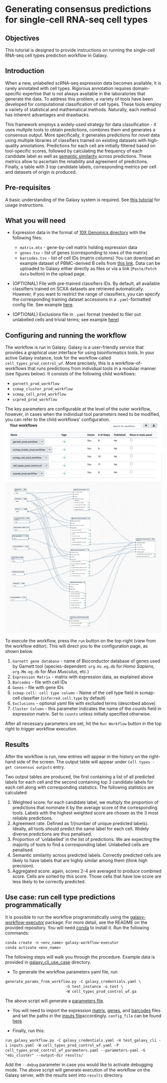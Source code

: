 # Generating consensus predictions for single-cell RNA-seq cell types

## Objectives
This tutorial is designed to provide instructions on running the single-cell RNA-seq cell types prediction workflow in Galaxy.

## Introduction 
When a new, unlabelled scRNA-seq expression data becomes available, it is rarely annotated with cell types. Rigorous annotation requires domain-specific expertise that is not always available in the laboratories that generate the data. To address this problem, a variety of tools have been developed for computational classification of cell types. These tools employ a variety of statistical and mathematical methods. Naturally, each method has inherent advantages and drawbacks. 

This framework employs a widely-used strategy for data classification - it uses multpile tools to obtain predictions, combines them and generates a consensus output. More specifically, it generates predictions for novel data using multiple libraries of classifiers trained on existing datasets with high-quality annotations. Predictions for each cell are initially filtered based on tool-specific scores, followed by calculating the frequency of each candidate label as well as [semantic similarity](https://en.wikipedia.org/wiki/Semantic_similarity) across predictions. These metrics allow to ascertain the reliability and agreement of predictions. Finally, a table with 3 top candidate labels, corresponding metrics per cell and datasets of origin is produced. 

## Pre-requisites 
A basic understanding of the Galaxy system is required. See [this tutorial](https://training.galaxyproject.org/training-material/topics/introduction/tutorials/galaxy-intro-short/tutorial.html) for usage instructions. 

## What you will need
* Expression data in the format of [10X Genomics directory](https://support.10xgenomics.com/single-cell-gene-expression/software/pipelines/latest/output/matrices) with the following files: 
    * `matrix.mtx` - gene-by-cell matrix holding expression data 
    * `genes.tsv` - list of genes (corresponding to rows of the matrix)
    * `barcodes.tsv` - list of cell IDs (matrix columns)
You can download an example dataset of PBMC-derived B cells from [this link](https://www.ebi.ac.uk/gxa/sc/experiments/E-MTAB-6386/downloads). Data can be uploaded to Galaxy either directly as files or via a link (`Paste/Fetch data` button) in the upload page. 

* (OPTIONAL) File with pre-trained classifiers IDs. By default, all available classifiers trained on SCXA datasets are retrieved automatically. However, if you want to restrict the range of classifiers, you can specify the corresponding training dataset accessions in a `.yaml`-formatted config file. See example [here](https://github.com/ebi-gene-expression-group/atlas-data-import/blob/master/example_user_config.yaml).   

* (OPTIONAL) Exclusions file in `.yaml` format (needed to filer out unlabelled cells and trivial terms; see example [here](https://www.ebi.ac.uk/~a_solovyev/prod_testing_data/exclusions.yaml))

## Configuring and running the workflow 
The workflow is run in Galaxy. Galaxy is a user-friendly service that provides a graphical user interface for using bioinformatics tools. In your active Galaxy instance, look for the workflow called `cell_types_prod_control_wf`. More precisely, this is a workflow-of-workflows that runs predictions from individual tools in a modular manner (see figures below). It consists of the following child workflows: 
* `garnett_prod_workflow`
* `scmap_cluster_prod_workflow`
* `scmap_cell_prod_workflow`
* `scpred_prod_workflow`

The key parameters are configurable at the level of the outer workflow, however, in cases when the individual tool parameters need to be modified, you can refer to the child workflows' configuration. 
![Fig.1 Galaxy Workflows](workflows.png)
![Fig.2 Control Workflow](control_wf.png)

To execute the workflow, press the `run` button on the top-right (view from the workflow editor). This will direct you to the configuration page, as shown below. 

1. `Garnett gene database` - name of Bioconductor database of genes used by Garnett tool (species-dependent: `org.Hs.eg.db` for _Homo Sapiens_, `org.Mm.eg.db` for _Mus Musculus_, etc.)
2. `Expression Matrix` - matrix with expression data, as explained above
3. `Barcodes` - file with cell IDs 
4. `Genes` - file with gene IDs
5. `scmap-cell: cell type column` - Name of the cell type field in scmap-cell classifier (`inferred.cell.type` by default)
6. `Exclusions` - optional yaml file with excluded terms (described above) 
7. `Cluster Column` - this parameter indicates the name of the counts field in expression matrix. Set to `counts` unless initially specified otherwise.

After all necessary parameters are set, hit the `Run Workflow` button in the top right to trigger workflow execution. 

## Results 
After the workflow is run, new entries will appear in the history on the right-hand side of the screen. The output table will appear under `Cell types - get consensus outputs` entry. 

Two output tables are produced, the first containing a list of all predicted labels for each cell and the second containing top 3 candidate labels for each cell along with corresponding statistics. The following statistics are calculated: 

1) Weighted score: for each candidate label, we multiply the proportion of predictions that nominate it by the average score of the corresponding tools. Labels with the highest weighted score are chosen as the 3 most reliable predictions. 
2) Agreement rate. Defined as 1/(number of unique predicted labels). Ideally, all tools should predict the same label for each cell. Widely diverse predictions are thus penalised. 
3) Proportion of ‘unlabelled’ in the list of predictions. We are expecting the majority of tools to find a corresponding label. Unlabelled cells are penalised. 
4) Semantic similarity across predicted labels. Correctly predicted cells are likely to have labels that are highly similar among them (think high precision). 
5) Aggregated score: again, scores  2-4 are averaged to produce combined score. Cells are sorted by this score. Those cells that have low score are less likely to be correctly predicted. 

## Use case: run cell type predictions programmatically
It is possible to run the workflow programmatically using the [galaxy-workflow-executor](https://github.com/ebi-gene-expression-group/galaxy-workflow-executor) package. For more detail, see the README on the provided repository. You will need [conda](https://docs.conda.io/en/latest/) to install it. Run the following commands: 

```
conda create -n <env_name> galaxy-workflow-executor
conda activate <env_name>
```

The following steps will walk you through the procedure. Example data is provided in [galaxy_cli_use_case](galaxy_cli_use_case) directory.
 - To generate the workflow parameters yaml file, run 
 ```
 generate_params_from_workflow.py -C galaxy_credentials.yaml \
                            -G test_instance -o test \
                            -W cell_types_prod_control_wf.ga
 ```

The above script will generate a [parameters file](galaxy_cli_use_case/cell_types_prod_control_wf_parameters.yaml).

- You will need to import the expression [matrix](ftp://ftp.ebi.ac.uk/pub/databases/microarray/data/atlas/sc_experiments/E-GEOD-83139/E-GEOD-83139.aggregated_filtered_normalised_counts.mtx), [genes](ftp://ftp.ebi.ac.uk/pub/databases/microarray/data/atlas/sc_experiments/E-GEOD-83139/E-GEOD-83139.aggregated_filtered_normalised_counts.mtx_rows), and [barcodes](ftp://ftp.ebi.ac.uk/pub/databases/microarray/data/atlas/sc_experiments/E-GEOD-83139/E-GEOD-83139.aggregated_filtered_normalised_counts.mtx_cols) files and set the paths in the [inputs file](galaxy_cli_use_case/inputs.yaml)accordingly. `config_file` can be found [here](galaxy_cli_use_case/pancreas.yaml). 

- Finally, run this: 
```
run_galaxy_workflow.py -C galaxy_credentials.yaml -H test_galaxy_cli -i inputs.yaml -W cell_types_prod_control_wf.yaml -P cell_types_prod_control_wf_parameters.yaml --parameters-yaml -G "ebi_cluster" --output-dir results/ 
```
Add the `--debug` parameter in case you would like to activate debugging mode. The above script will generate execution of the workflow on the Galaxy server, with the results sent into `results` directory. 










